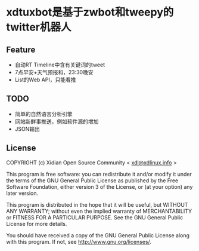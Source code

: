 xdtuxbot是基于zwbot和tweepy的twitter机器人
============
Feature
--
* 自动RT Timeline中含有关键词的tweet
* 7点早安+天气预报和，23:30晚安
* List的Web API，只能看推

TODO
---
* 简单的自然语言分析引擎
* 网站新鲜事推送，例如软件源的增加
* JSON输出

License
---
COPYRIGHT (c) Xidian Open Source Community 
< xdl@xdlinux.info >

This program is free software: you can redistribute it and/or modify it under the terms of the GNU General Public License as published by the Free Software Foundation, either version 3 of the License, or (at your option) any later version.

This program is distributed in the hope that it will be useful, but WITHOUT ANY WARRANTY; without even the implied warranty of MERCHANTABILITY or FITNESS FOR A PARTICULAR PURPOSE.  See the GNU General Public License for more details.

You should have received a copy of the GNU General Public License along with this program.  If not, see <http://www.gnu.org/licenses/>.

